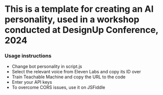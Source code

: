 # This is a template for creating an AI personality, used in a workshop conducted at DesignUp Conference, 2024

### Usage instructions
- Change bot personality in script.js
- Select the relevant voice from Eleven Labs and copy its ID over
- Train Teachable Machine and copy the URL to the code
- Enter your API keys
- To overcome CORS issues, use it on JSFiddle



